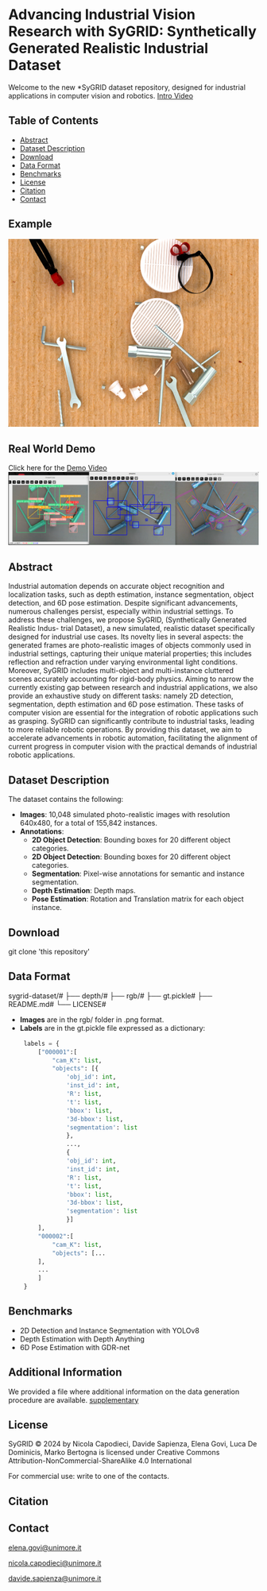 # Advancing Industrial Vision Research with SyGRID: Synthetically Generated Realistic Industrial Dataset
Welcome to the new *SyGRID dataset repository, designed for industrial applications in computer vision and robotics. [Intro Video](videos/video_sygrid_intro.mp4)

## Table of Contents

- [Abstract](#Abstract)
- [Dataset Description](#dataset-description)
- [Download](#download)
- [Data Format](#data-format)
- [Benchmarks](#benchmarks)
- [License](#license)
- [Citation](#citation)
- [Contact](#contact)

## Example
![Image 1](rgb/010012.png)



## Real World Demo
Click here for the [Demo Video](videos/video_sygrid_robotic.mp4)
![Project Screenshot](ros_pipeline.png)

## Abstract

 Industrial automation depends on accurate object recognition and localization tasks, such as depth estimation, instance segmentation, object detection, and 6D pose estimation. Despite significant advancements, numerous challenges persist, especially within industrial settings. To address these challenges, we propose SyGRID, (Synthetically Generated Realistic Indus-
trial Dataset), a new simulated, realistic dataset specifically designed for industrial use cases. Its novelty lies in several aspects: the generated frames are photo-realistic images of
objects commonly used in industrial settings, capturing their unique material properties; this includes reflection and refraction under varying environmental light conditions. Moreover,
SyGRID includes multi-object and multi-instance cluttered scenes accurately accounting for rigid-body physics. Aiming to narrow the currently existing gap between research and
industrial applications, we also provide an exhaustive study on different tasks: namely 2D detection, segmentation, depth estimation and 6D pose estimation. These tasks of computer
vision are essential for the integration of robotic applications such as grasping. SyGRID can significantly contribute to industrial tasks, leading to more reliable robotic operations. By providing this dataset, we aim to accelerate advancements in robotic automation, facilitating the alignment of current progress in computer vision with the practical demands of industrial robotic applications.



## Dataset Description
The dataset contains the following:

- **Images**: 10,048 simulated photo-realistic images with resolution 640x480, for a total of 155,842 instances.
- **Annotations**: 
  - **2D Object Detection**: Bounding boxes for 20 different object categories.
  - **2D Object Detection**: Bounding boxes for 20 different object categories.
  - **Segmentation**: Pixel-wise annotations for semantic and instance segmentation.
  - **Depth Estimation**: Depth maps.
  - **Pose Estimation**: Rotation and Translation matrix for each object instance.


## Download

git clone 'this repository'

## Data Format

sygrid-dataset/#
├── depth/#
├── rgb/#
├── gt.pickle#
├── README.md#
└── LICENSE#

- **Images** are in the rgb/ folder in .png format.
- **Labels** are in the gt.pickle file expressed as a dictionary:
   ```python
    labels = {
        ["000001":[
            "cam_K": list,
            "objects": [{
                'obj_id': int,
                'inst_id': int,
                'R': list,
                't': list,
                'bbox': list,
                '3d-bbox': list,
                'segmentation': list
                },
                ...,
                {
                'obj_id': int,
                'inst_id': int,
                'R': list,
                't': list,
                'bbox': list,
                '3d-bbox': list,
                'segmentation': list
                }]
        ],
        "000002":[
            "cam_K": list,
            "objects": [...
        ],
        ...
        ]
    }

## Benchmarks

- 2D Detection and Instance Segmentation with YOLOv8
- Depth Estimation with Depth Anything
- 6D Pose Estimation with GDR-net

## Additional Information

We provided a file where additional information on the data generation procedure are available.
[supplementary](Sygrid_supplementary.pdf)

## License

SyGRID © 2024 by Nicola Capodieci, Davide Sapienza, Elena Govi, Luca De Dominicis, Marko Bertogna is licensed under Creative Commons Attribution-NonCommercial-ShareAlike 4.0 International 

For commercial use: write to one of the contacts.

## Citation

## Contact 

elena.govi@unimore.it

nicola.capodieci@unimore.it

davide.sapienza@unimore.it
